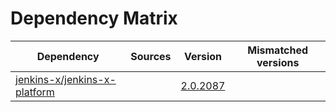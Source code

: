# Dependency Matrix

Dependency | Sources | Version | Mismatched versions
---------- | ------- | ------- | -------------------
[jenkins-x/jenkins-x-platform](https://github.com/jenkins-x/jenkins-x-platform) |  | [2.0.2087](https://github.com/jenkins-x/jenkins-x-platform/releases/tag/v2.0.2087) | 
